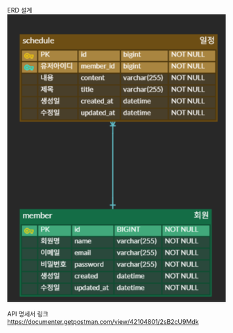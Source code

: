 


ERD 설계
![CalendarDevelopERD - 복사본 (2).png](src/CalendarDevelopERD%20-%20%EB%B3%B5%EC%82%AC%EB%B3%B8%20%282%29.png)



API 명세서 링크
https://documenter.getpostman.com/view/42104801/2sB2cU9Mdk
